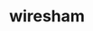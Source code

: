 ---
codehost: https://github.com/abstracta/wiresham
logohandle: github_wiresham
sort: wiresham
title: wiresham
website: https://github.com/abstracta/wiresham
---